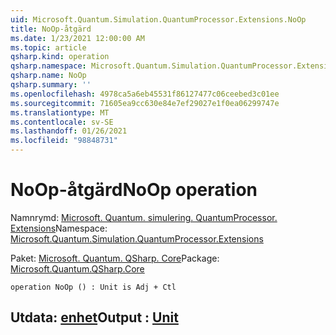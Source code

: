 ```yaml
---
uid: Microsoft.Quantum.Simulation.QuantumProcessor.Extensions.NoOp
title: NoOp-åtgärd
ms.date: 1/23/2021 12:00:00 AM
ms.topic: article
qsharp.kind: operation
qsharp.namespace: Microsoft.Quantum.Simulation.QuantumProcessor.Extensions
qsharp.name: NoOp
qsharp.summary: ''
ms.openlocfilehash: 4978ca5a6eb45531f86127477c06ceebed3c01ee
ms.sourcegitcommit: 71605ea9cc630e84e7ef29027e1f0ea06299747e
ms.translationtype: MT
ms.contentlocale: sv-SE
ms.lasthandoff: 01/26/2021
ms.locfileid: "98848731"
---
```

# <a name="noop-operation"></a><span data-ttu-id="63ee0-102">NoOp-åtgärd</span><span class="sxs-lookup"><span data-stu-id="63ee0-102">NoOp operation</span></span>

<span data-ttu-id="63ee0-103">Namnrymd: [Microsoft. Quantum. simulering. QuantumProcessor. Extensions](xref:Microsoft.Quantum.Simulation.QuantumProcessor.Extensions)</span><span class="sxs-lookup"><span data-stu-id="63ee0-103">Namespace: [Microsoft.Quantum.Simulation.QuantumProcessor.Extensions](xref:Microsoft.Quantum.Simulation.QuantumProcessor.Extensions)</span></span>

<span data-ttu-id="63ee0-104">Paket: [Microsoft. Quantum. QSharp. Core](https://nuget.org/packages/Microsoft.Quantum.QSharp.Core)</span><span class="sxs-lookup"><span data-stu-id="63ee0-104">Package: [Microsoft.Quantum.QSharp.Core](https://nuget.org/packages/Microsoft.Quantum.QSharp.Core)</span></span>




```qsharp
operation NoOp () : Unit is Adj + Ctl
```


## <a name="output--unit"></a><span data-ttu-id="63ee0-105">Utdata: [enhet](xref:microsoft.quantum.lang-ref.unit)</span><span class="sxs-lookup"><span data-stu-id="63ee0-105">Output : [Unit](xref:microsoft.quantum.lang-ref.unit)</span></span>

